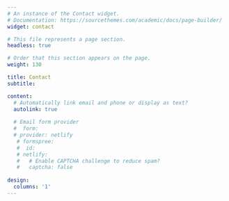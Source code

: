 ```yaml
---
# An instance of the Contact widget.
# Documentation: https://sourcethemes.com/academic/docs/page-builder/
widget: contact

# This file represents a page section.
headless: true

# Order that this section appears on the page.
weight: 130

title: Contact
subtitle:

content:
  # Automatically link email and phone or display as text?
  autolink: true
  
  # Email form provider
  #  form:
  # provider: netlify
   # formspree:
   #  id:
   # netlify:
   #   # Enable CAPTCHA challenge to reduce spam?
   #   captcha: false
  
design:
  columns: '1'
---
```

